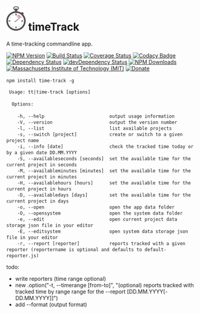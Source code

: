 # ![time-track](logo/logo-sm.png) timeTrack
A time-tracking commandline app.

[![NPM Version](http://img.shields.io/npm/v/time-track.svg)](https://www.npmjs.org/package/time-track)
[![Build Status](https://travis-ci.org/s-a/time-track.svg)](https://travis-ci.org/s-a/time-track)
[![Coverage Status](https://coveralls.io/repos/github/s-a/time-track/badge.svg?branch=master)](https://coveralls.io/github/s-a/time-track?branch=master)
[![Codacy Badge](https://www.codacy.com/project/badge/9abe33d152db40bfa5833f2388b32646)](https://www.codacy.com/app/stephanahlf/time-track)
[![Dependency Status](https://david-dm.org/s-a/time-track.svg)](https://david-dm.org/s-a/time-track)
[![devDependency Status](https://david-dm.org/s-a/time-track/dev-status.svg)](https://david-dm.org/s-a/time-track#info=devDependencies)
[![NPM Downloads](https://img.shields.io/npm/dm/time-track.svg)](https://www.npmjs.org/package/time-track)
[![Massachusetts Institute of Technology (MIT)](https://s-a.github.io/license/img/mit.svg)](/LICENSE.md#mit)
[![Donate](http://s-a.github.io/donate/donate.svg)](http://s-a.github.io/donate/)


```npm install time-track -g```

```
 Usage: tt|time-track [options]

  Options:

    -h, --help                        output usage information
    -V, --version                     output the version number
    -l, --list                        list available projects
    -s, --switch [project]            create or switch to a given project name
    -i, --info [date]                 check the tracked time today or by a given date DD.MM.YYYY
    -S, --availableseconds [seconds]  set the available time for the current project in seconds
    -M, --availableminutes [minutes]  set the available time for the current project in minutes
    -H, --availablehours [hours]      set the available time for the current project in hours
    -D, --availabledays [days]        set the available time for the current project in days
    -o, --open                        open the app data folder
    -O, --opensystem                  open the system data folder
    -e, --edit                        open current project data storage json file in your editor
    -E, --editsystem                  open system data storage json file in your editor
    -r, --report [reporter]           reports tracked with a given reporter (reportername is optional and defaults to default-reporter.js)
```  



todo:  
 - write reporters (time range optional)
 - new .option("-t, --timerange [from-to]", "(optional) reports tracked with tracked time by range range for the --report [DD.MM.YYYY[-DD.MM.YYYY]]")
 - add --format (output format)